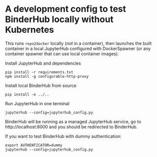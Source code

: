 # A development config to test BinderHub locally without Kubernetes

This runs `repo2docker` locally (_not_ in a container), then launches the built container in a local JupyterHub configured with DockerSpawner (or any container spawner that can use local container images).

Install JupyterHub and dependencies

```
pip install -r requirements.txt
npm install -g configurable-http-proxy
```

Install local BinderHub from source

```
pip install -e ../..
```

Run JupyterHub in one terminal

```
jupyterhub --config=jupyterhub_config.py
```

BinderHub will be running as a managed JupyterHub service, go to http://localhost:8000
and you should be redirected to BinderHub.

If you want to test BinderHub with dummy authentication:

```
export AUTHENTICATOR=dummy
jupyterhub --config=jupyterhub_config.py
```
